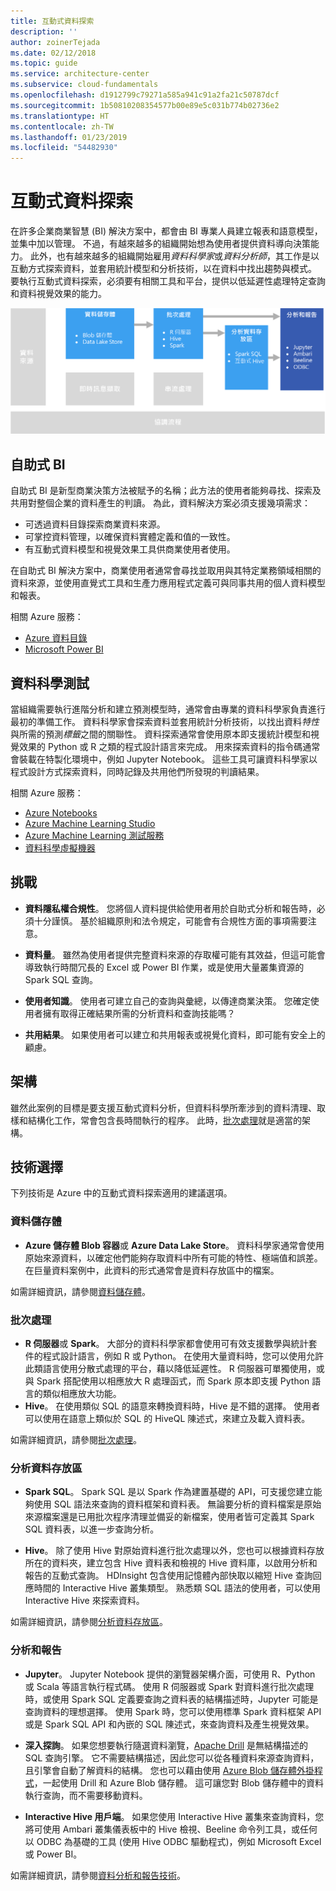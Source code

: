 ```yaml
---
title: 互動式資料探索
description: ''
author: zoinerTejada
ms.date: 02/12/2018
ms.topic: guide
ms.service: architecture-center
ms.subservice: cloud-fundamentals
ms.openlocfilehash: d1912799c79271a585a941c91a2fa21c50787dcf
ms.sourcegitcommit: 1b50810208354577b00e89e5c031b774b02736e2
ms.translationtype: HT
ms.contentlocale: zh-TW
ms.lasthandoff: 01/23/2019
ms.locfileid: "54482930"
---
```

# <a name="interactive-data-exploration"></a>互動式資料探索

在許多企業商業智慧 (BI) 解決方案中，都會由 BI 專業人員建立報表和語意模型，並集中加以管理。 不過，有越來越多的組織開始想為使用者提供資料導向決策能力。 此外，也有越來越多的組織開始雇用*資料科學家*或*資料分析師*，其工作是以互動方式探索資料，並套用統計模型和分析技術，以在資料中找出趨勢與模式。 要執行互動式資料探索，必須要有相關工具和平台，提供以低延遲性處理特定查詢和資料視覺效果的能力。

![互動式資料探索](./images/data-exploration.png)

## <a name="self-service-bi"></a>自助式 BI

自助式 BI 是新型商業決策方法被賦予的名稱；此方法的使用者能夠尋找、探索及共用對整個企業的資料產生的判讀。 為此，資料解決方案必須支援幾項需求：

- 可透過資料目錄探索商業資料來源。
- 可掌控資料管理，以確保資料實體定義和值的一致性。
- 有互動式資料模型和視覺效果工具供商業使用者使用。

在自助式 BI 解決方案中，商業使用者通常會尋找並取用與其特定業務領域相關的資料來源，並使用直覺式工具和生產力應用程式定義可與同事共用的個人資料模型和報表。

相關 Azure 服務：

- [Azure 資料目錄](/azure/data-catalog/data-catalog-what-is-data-catalog)
- [Microsoft Power BI](https://powerbi.microsoft.com/)

## <a name="data-science-experimentation"></a>資料科學測試

當組織需要執行進階分析和建立預測模型時，通常會由專業的資料科學家負責進行最初的準備工作。 資料科學家會探索資料並套用統計分析技術，以找出資料*特性*與所需的預測*標籤*之間的關聯性。 資料探索通常會使用原本即支援統計模型和視覺效果的 Python 或 R 之類的程式設計語言來完成。 用來探索資料的指令碼通常會裝載在特製化環境中，例如 Jupyter Notebook。 這些工具可讓資料科學家以程式設計方式探索資料，同時記錄及共用他們所發現的判讀結果。

相關 Azure 服務：

- [Azure Notebooks](https://notebooks.azure.com/)
- [Azure Machine Learning Studio](/azure/machine-learning/studio/what-is-ml-studio)
- [Azure Machine Learning 測試服務](/azure/machine-learning/preview/experimentation-service-configuration)
- [資料科學虛擬機器](/azure/machine-learning/data-science-virtual-machine/overview)

## <a name="challenges"></a>挑戰

- **資料隱私權合規性**。 您將個人資料提供給使用者用於自助式分析和報告時，必須十分謹慎。 基於組織原則和法令規定，可能會有合規性方面的事項需要注意。

- **資料量**。 雖然為使用者提供完整資料來源的存取權可能有其效益，但這可能會導致執行時間冗長的 Excel 或 Power BI 作業，或是使用大量叢集資源的 Spark SQL 查詢。

- **使用者知識**。 使用者可建立自己的查詢與彙總，以傳達商業決策。 您確定使用者擁有取得正確結果所需的分析資料和查詢技能嗎？

- **共用結果**。 如果使用者可以建立和共用報表或視覺化資料，即可能有安全上的顧慮。

## <a name="architecture"></a>架構

雖然此案例的目標是要支援互動式資料分析，但資料科學所牽涉到的資料清理、取樣和結構化工作，常會包含長時間執行的程序。 此時，[批次處理](../big-data/batch-processing.md)就是適當的架構。

## <a name="technology-choices"></a>技術選擇

下列技術是 Azure 中的互動式資料探索適用的建議選項。

### <a name="data-storage"></a>資料儲存體

- **Azure 儲存體 Blob 容器**或 **Azure Data Lake Store**。 資料科學家通常會使用原始來源資料，以確定他們能夠存取資料中所有可能的特性、極端值和誤差。 在巨量資料案例中，此資料的形式通常會是資料存放區中的檔案。

如需詳細資訊，請參閱[資料儲存體](../technology-choices/data-storage.md)。

### <a name="batch-processing"></a>批次處理

- **R 伺服器**或 **Spark**。 大部分的資料科學家都會使用可有效支援數學與統計套件的程式設計語言，例如 R 或 Python。 在使用大量資料時，您可以使用允許此類語言使用分散式處理的平台，藉以降低延遲性。 R 伺服器可單獨使用，或與 Spark 搭配使用以相應放大 R 處理函式，而 Spark 原本即支援 Python 語言的類似相應放大功能。
- **Hive**。 在使用類似 SQL 的語意來轉換資料時，Hive 是不錯的選擇。 使用者可以使用在語意上類似於 SQL 的 HiveQL 陳述式，來建立及載入資料表。

如需詳細資訊，請參閱[批次處理](../technology-choices/batch-processing.md)。

### <a name="analytical-data-store"></a>分析資料存放區

- **Spark SQL**。 Spark SQL 是以 Spark 作為建置基礎的 API，可支援您建立能夠使用 SQL 語法來查詢的資料框架和資料表。 無論要分析的資料檔案是原始來源檔案還是已用批次程序清理並備妥的新檔案，使用者皆可定義其 Spark SQL 資料表，以進一步查詢分析。

- **Hive**。 除了使用 Hive 對原始資料進行批次處理以外，您也可以根據資料存放所在的資料夾，建立包含 Hive 資料表和檢視的 Hive 資料庫，以啟用分析和報告的互動式查詢。 HDInsight 包含使用記憶體內部快取以縮短 Hive 查詢回應時間的 Interactive Hive 叢集類型。 熟悉類 SQL 語法的使用者，可以使用 Interactive Hive 來探索資料。

如需詳細資訊，請參閱[分析資料存放區](../technology-choices/analytical-data-stores.md)。

### <a name="analytics-and-reporting"></a>分析和報告

- **Jupyter**。 Jupyter Notebook 提供的瀏覽器架構介面，可使用 R、Python 或 Scala 等語言執行程式碼。 使用 R 伺服器或 Spark 對資料進行批次處理時，或使用 Spark SQL 定義要查詢之資料表的結構描述時，Jupyter 可能是查詢資料的理想選擇。 使用 Spark 時，您可以使用標準 Spark 資料框架 API 或是 Spark SQL API 和內嵌的 SQL 陳述式，來查詢資料及產生視覺效果。

- **深入探詢**。 如果您想要執行隨選資料瀏覽，[Apache Drill](https://drill.apache.org/) 是無結構描述的 SQL 查詢引擎。 它不需要結構描述，因此您可以從各種資料來源查詢資料，且引擎會自動了解資料的結構。  您也可以藉由使用 [Azure Blob 儲存體外掛程式](https://drill.apache.org/docs/azure-blob-storage-plugin/)，一起使用 Drill 和 Azure Blob 儲存體。 這可讓您對 Blob 儲存體中的資料執行查詢，而不需要移動資料。

- **Interactive Hive 用戶端**。 如果您使用 Interactive Hive 叢集來查詢資料，您將可使用 Ambari 叢集儀表板中的 Hive 檢視、Beeline 命令列工具，或任何以 ODBC 為基礎的工具 (使用 Hive ODBC 驅動程式)，例如 Microsoft Excel 或 Power BI。

如需詳細資訊，請參閱[資料分析和報告技術](../technology-choices/analysis-visualizations-reporting.md)。
